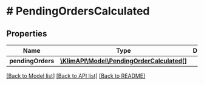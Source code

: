 # # PendingOrdersCalculated

## Properties

Name | Type | Description | Notes
------------ | ------------- | ------------- | -------------
**pendingOrders** | [**\KlimAPI\Model\PendingOrderCalculated[]**](PendingOrderCalculated.md) |  | [optional]

[[Back to Model list]](../../README.md#models) [[Back to API list]](../../README.md#endpoints) [[Back to README]](../../README.md)
